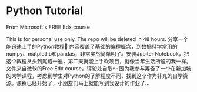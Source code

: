 # Python Tutorial
From Microsoft's FREE Edx course 

This is for personal use only. The repo will be deleted in 48 hours.
分享一个能迅速上手的Python教程🐎
内容覆盖了基础的编程概念，到数据科学常用的numpy、matplotlib和pandas，非常实战简单明了。安装Jupiter Notebook，把这个教程从头到尾跑一遍，第二天就能上手砍项目，就像当年生活所迫的我一样。文件来自微软的Free Edx course，评论处自取～
因为我参与筹备了一个在新加坡的大学课程，考虑到学生对Python的了解程度不同，找到这个作为补充的自学资源。课程已经开始了，小朋友们马上就能写到我设计的作业了...
